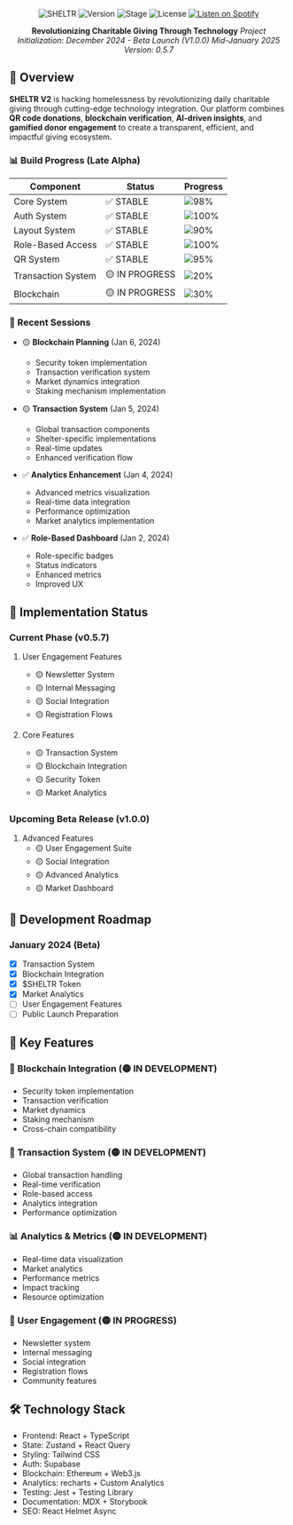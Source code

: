 <div align="center">

![SHELTR](https://img.shields.io/badge/SHELTR-V2-4B32C3)
![Version](https://img.shields.io/badge/Version-0.5.7-FF6B6B)
![Stage](https://img.shields.io/badge/Prototype-Alpha-FED766)
![License](https://img.shields.io/badge/License-MIT-8A2BE2)
[![Listen on Spotify](https://img.shields.io/badge/Listen_on-Spotify-1DB954?logo=spotify&logoColor=white)](https://open.spotify.com/show/3Q2RpnzF9sUv26yPMP9tWI)

**Revolutionizing Charitable Giving Through Technology**
*Project Initialization: December 2024 - Beta Launch (V1.0.0) Mid-January 2025*
*Version: 0.5.7*

</div>

## 🌟 Overview

**SHELTR V2** is hacking homelessness by revolutionizing daily charitable giving through cutting-edge technology integration. Our platform combines **QR code donations**, **blockchain verification**, **AI-driven insights**, and **gamified donor engagement** to create a transparent, efficient, and impactful giving ecosystem.

### 📊 Build Progress (Late Alpha)

| Component | Status | Progress |
|-----------|---------|-----------|
| Core System | ✅ STABLE | ![98%](https://img.shields.io/badge/-98%25-success?style=flat-square) |
| Auth System | ✅ STABLE | ![100%](https://img.shields.io/badge/-100%25-success?style=flat-square) |
| Layout System | ✅ STABLE | ![90%](https://img.shields.io/badge/-100%25-success?style=flat-square) |
| Role-Based Access | ✅ STABLE | ![100%](https://img.shields.io/badge/-100%25-success?style=flat-square) |
| QR System | ✅ STABLE | ![95%](https://img.shields.io/badge/-95%25-success?style=flat-square) |
| Transaction System |🟡 IN PROGRESS | ![20%](https://img.shields.io/badge/-100%25-success?style=flat-square) |
| Blockchain | 🟡 IN PROGRESS | ![30%](https://img.shields.io/badge/-30%25-success?style=flat-square) |

### 🎯 Recent Sessions

- 🟡 **Blockchain Planning** (Jan 6, 2024)
  - Security token implementation
  - Transaction verification system
  - Market dynamics integration
  - Staking mechanism implementation

- 🟡 **Transaction System** (Jan 5, 2024)
  - Global transaction components
  - Shelter-specific implementations
  - Real-time updates
  - Enhanced verification flow

- ✅ **Analytics Enhancement** (Jan 4, 2024)
  - Advanced metrics visualization
  - Real-time data integration
  - Performance optimization
  - Market analytics implementation

- ✅ **Role-Based Dashboard** (Jan 2, 2024)
  - Role-specific badges
  - Status indicators
  - Enhanced metrics
  - Improved UX

## 🚀 Implementation Status

### Current Phase (v0.5.7)
1. User Engagement Features
   - 🟡 Newsletter System
   - 🟡 Internal Messaging
   - 🟡 Social Integration
   - 🟡 Registration Flows

2. Core Features
   - 🟡 Transaction System
   - 🟡 Blockchain Integration
   - 🟡 Security Token
   - 🟡 Market Analytics

### Upcoming Beta Release (v1.0.0)
1. Advanced Features
   - 🟡 User Engagement Suite
   - 🟡 Social Integration
   - 🟡 Advanced Analytics
   - 🟡 Market Dashboard

## 🎯 Development Roadmap

### January 2024 (Beta)
- [x] Transaction System
- [x] Blockchain Integration
- [x] $SHELTR Token
- [x] Market Analytics
- [ ] User Engagement Features
- [ ] Public Launch Preparation

## 💫 Key Features

### 🔗 Blockchain Integration (🟡 IN DEVELOPMENT)
- Security token implementation
- Transaction verification
- Market dynamics
- Staking mechanism
- Cross-chain compatibility

### 💱 Transaction System (🟡 IN DEVELOPMENT)
- Global transaction handling
- Real-time verification
- Role-based access
- Analytics integration
- Performance optimization

### 📊 Analytics & Metrics (🟡 IN DEVELOPMENT)
- Real-time data visualization
- Market analytics
- Performance metrics
- Impact tracking
- Resource optimization

### 👥 User Engagement (🟡 IN PROGRESS)
- Newsletter system
- Internal messaging
- Social integration
- Registration flows
- Community features

## 🛠️ Technology Stack
- Frontend: React + TypeScript
- State: Zustand + React Query
- Styling: Tailwind CSS
- Auth: Supabase
- Blockchain: Ethereum + Web3.js
- Analytics: recharts + Custom Analytics
- Testing: Jest + Testing Library
- Documentation: MDX + Storybook
- SEO: React Helmet Async
